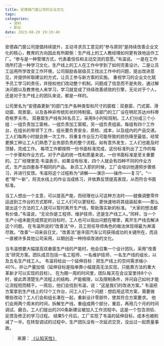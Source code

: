```yaml
---
title: 安德森门窗公司的企业文化
tags:
categories:
  - 资料
  - 职业
date: 2023-08-20 19:19:40
---
```


安德森门窗公司提倡持续提升，主动寻求员工意见的“参与原则”是持续改善企业文化的核心，教育的方向因此有所颠倒：生产线上的工人教经理如何更有效地运作工厂。“参与是一种管理方式，代表着信任和主动交流的意愿。”韦温说。
一是在工作场所打造一种学习文化，生产线上的工人在工作中学到了如何完善设计。二是让员工运用所学改变工作环境，公司鼓励各层级员工找出工作中的问题，提出改进意见，并提供听取建议的方式，让员工参与新方案的实施。
重视学习的企业文化赋予员工学习的责任，并授权他们改动整个机制。问题成了信息而不是失败，通过解决问题以及教育他人来学习，学习就变成了持续改善绩效的引擎，无论对于个人，还是对于生产线上的团队来说，都是一样的。<!--more-->

公司里名为“安德森更新”的部门生产各种类型和尺寸的窗框：双悬窗、门式窗、滑动窗、观景窗，以及各种非传统形状的特制窗。该部门的工厂设在明尼苏达州科蒂奇格罗夫市。
双悬窗生产线有36名员工，采用8小时轮班制。工人们分成三个小组：一组负责加工窗格，一组负责加工窗框，另一组负责组装。每组有四个工作台，在组长的带领下工作，组长要负责安全、质检、成本，以及组内的产品交递。
工人们每两小时就会换一次工作，将重复作业压力可能导致的损伤降至最低，经常更换工种让工人们熟悉了业务部负责的整个流程。如有意外发生，工人们也能及时顶替，完成工作。
每项工作都按照一份书面标准完成，这份标准列出了工作的每一个步骤和作业方式。对于产品的统一性和质量来说，一份书面标准是至关重要的。工厂经理里克·韦温表示，如果没有标准，四个人就会有四种不同的作业方式，生产出四套各不相同的产品。
新员工入职的时候，工厂会培训他遵照步骤练习，并进行反馈。韦温将这个过程称为“讲解——演示——操作——复习”。“一老”带“一新”，将流水线上的作业当成练习，并依靠反馈提高表现，从而符合书面标准。

当工人想出一个主意，可以提高产能，而经理也认可这种方法时——就像调整零件运送到工作台的方式那样，让工人们可以更轻松、更快速地将其组装起来——那么提出这个方法的工人就可以暂时离开生产线，帮助落实新的标准。
“大家的想法都有价值，”韦温说，“无论你是工程师、维护技师，还是生产线工人。”同样，当一个生产小组未能完成预定的目标时，工人也可以指出问题在哪里，离开生产线去解决这个问题。
在韦温所说的“改善法”中，员工担任导师角色的做法体现得最为淋漓尽致。“改善”一词来自日文，“改善法”是丰田汽车公司获得成功的关键所在，而且一直被许多其他公司采用，以期创造一种持续改进的文化。

当韦温想要大幅提高双悬窗生产线的产能时，他会召集一个设计团队，采用“改善法”研究方案。团队成员包括一名工程师、一名维护技师、一名生产线的组长，以及五名生产线工人。
韦温将给出一个延伸目标：把生产线上的空间需求缩小40%，并让产量加倍（延伸目标是指单靠小幅提高无法实现，只能靠方法的重大革新才可以实现的目标）。
在为期一周的时间里，团队每天在会议室里待8个小时，彼此弄清楚生产流程上的结构、产能极限，以及限制条件，并问自己如何才能让流程短而精干。一周后，他们会找到韦温，说：“这是我们的改进方案。”
韦温把方案拿到生产线上的12个工作台，问工人们一个问题：想启用这项方案，需要做哪些改动？工人们会和组长凑在一起，重新设计零部件，使其符合方案要求。
他们会用两个周末的时间，拆解生产线，重组成两个部分，重启，再用几个月的时间调试、磨合。工人们提出的200条新建议被加入工作流程中。这是一个包含测验、反馈及修正的学习过程。
结果5个月后，工厂实现了韦温的延伸目标，成本也被削减了一半。在转型调试的过程中，生产团队没有一次延迟交货，没出过一起质量事故。


> **来源：**
>[《认知天性》](https://yamaeye.github.io/docs/#/读书/学习/认知天性.md)  
